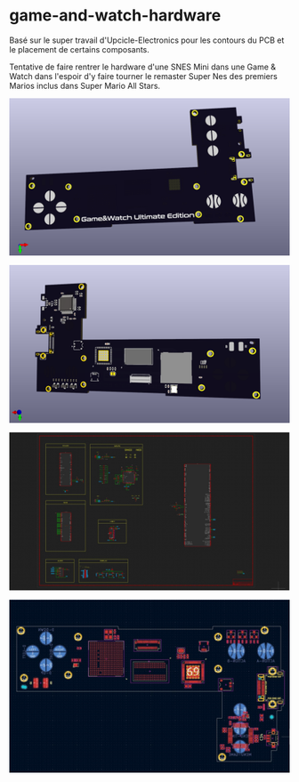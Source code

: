 # game-and-watch-hardware

Basé sur le super travail d'Upcicle-Electronics pour les contours du PCB et le placement de certains composants.

Tentative de faire rentrer le hardware d'une SNES Mini dans une Game & Watch dans l'espoir d'y faire tourner le remaster Super Nes des premiers Marios inclus dans Super Mario All Stars.

![Version 0.1_Front](https://github.com/freakdoctor/game-and-watch-R16-hardware/blob/main/Visuels/Game_and_Watch_R16_1.png "Version 0.1_Front")


![Version 0.1_Back](https://github.com/freakdoctor/game-and-watch-R16-hardware/blob/main/Visuels/Game_and_Watch_R16.png "Version 0.1_Back")


![Version 0.1_Schematics](https://github.com/freakdoctor/game-and-watch-R16-hardware/blob/main/Visuels/G%26W-R16-Schematics.jpg "Version 0.1_Schematics")

![Version 0.1_PCB](https://github.com/freakdoctor/game-and-watch-R16-hardware/blob/main/Visuels/G%26W-R16-PCB.jpg "Version 0.1_PCB")

